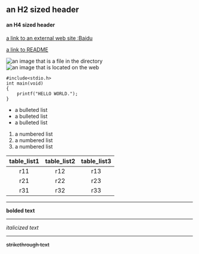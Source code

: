 ## an H2 sized header
#### an H4 sized header

[a link to an external web site :Baidu](https://www.baidu.com)

[a link to README]("../README.md")

![an image that is a file in the directory]("../picture0.jpg")
![an image that is located on the web](https://s3.ananas.chaoxing.com/doc/80/4a/ce/58cc13322d5c17860e288d8bb70572f9/thumb/1.png)

```
#include<stdio.h>
int main(void)
{
	printf("HELLO WORLD.");
}
```

- a bulleted list 
- a bulleted list
- a bulleted list

1. a numbered list
2. a numbered list
3. a numbered list

table_list1|table_list2|table_list3
:-:|:-:|:-:
r11|r12|r13
r21|r22|r23
r31|r32|r33

***

__bolded text__

***

_italicized text_

***

~~strikethrough text~~